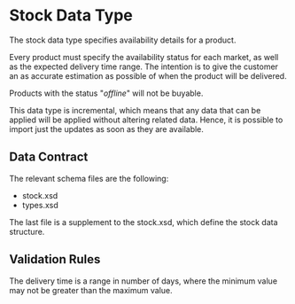# Stock Data Type

The stock data type specifies availability details for a product.

Every product must specify the availability status for each market, as well as the expected delivery time range. The intention is to give the customer an as accurate estimation as possible of when the product will be delivered.

Products with the status "*offline*" will not be buyable.

This data type is incremental, which means that any data that can be applied will be applied without altering related data. Hence, it is possible to import just the updates as soon as they are available.


## Data Contract

The relevant schema files are the following:

* stock.xsd
* types.xsd

The last file is a supplement to the stock.xsd, which define the stock data structure.


## Validation Rules

The delivery time is a range in number of days, where the minimum value may not be greater than the maximum value.